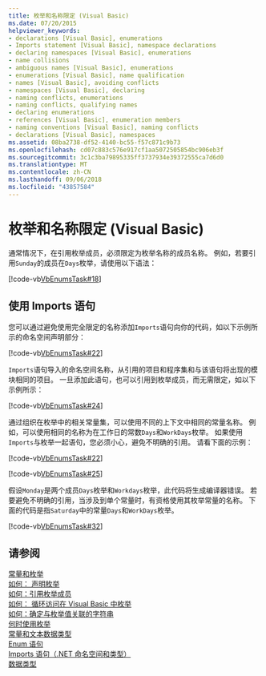 ```yaml
---
title: 枚举和名称限定 (Visual Basic)
ms.date: 07/20/2015
helpviewer_keywords:
- declarations [Visual Basic], enumerations
- Imports statement [Visual Basic], namespace declarations
- declaring namespaces [Visual Basic], enumerations
- name collisions
- ambiguous names [Visual Basic], enumerations
- enumerations [Visual Basic], name qualification
- names [Visual Basic], avoiding conflicts
- namespaces [Visual Basic], declaring
- naming conflicts, enumerations
- naming conflicts, qualifying names
- declaring enumerations
- references [Visual Basic], enumeration members
- naming conventions [Visual Basic], naming conflicts
- declarations [Visual Basic], namespaces
ms.assetid: 08ba2738-df52-4140-bc55-f57c871c9b73
ms.openlocfilehash: cd07c883c576e917cf1aa5072505854bc906eb3f
ms.sourcegitcommit: 3c1c3ba79895335ff3737934e39372555ca7d6d0
ms.translationtype: MT
ms.contentlocale: zh-CN
ms.lasthandoff: 09/06/2018
ms.locfileid: "43857584"
---
```

# <a name="enumerations-and-name-qualification-visual-basic"></a>枚举和名称限定 (Visual Basic)
通常情况下，在引用枚举成员，必须限定为枚举名称的成员名称。 例如，若要引用`Sunday`的成员在`Days`枚举，请使用以下语法：  
  
 [!code-vb[VbEnumsTask#18](../../../../visual-basic/language-reference/statements/codesnippet/VisualBasic/enumerations-and-name-qualification_1.vb)]  
  
## <a name="using-the-imports-statement"></a>使用 Imports 语句  
 您可以通过避免使用完全限定的名称添加`Imports`语句向你的代码，如以下示例所示的命名空间声明部分：  
  
 [!code-vb[VbEnumsTask#22](../../../../visual-basic/language-reference/statements/codesnippet/VisualBasic/enumerations-and-name-qualification_2.vb)]  
  
 `Imports`语句导入的命名空间名称，从引用的项目和程序集和与该语句将出现的模块相同的项目。 一旦添加此语句，也可以引用到枚举成员，而无需限定，如以下示例所示：  
  
 [!code-vb[VbEnumsTask#24](../../../../visual-basic/language-reference/statements/codesnippet/VisualBasic/enumerations-and-name-qualification_3.vb)]  
  
 通过组织在枚举中的相关常量集，可以使用不同的上下文中相同的常量名称。 例如，可以使用相同的名称为在工作日的常数`Days`和`WorkDays`枚举。 如果使用`Imports`与枚举一起语句，您必须小心，避免不明确的引用。 请看下面的示例：  
  
 [!code-vb[VbEnumsTask#22](../../../../visual-basic/language-reference/statements/codesnippet/VisualBasic/enumerations-and-name-qualification_2.vb)]  
  
 [!code-vb[VbEnumsTask#25](../../../../visual-basic/language-reference/statements/codesnippet/VisualBasic/enumerations-and-name-qualification_4.vb)]  
  
 假设`Monday`是两个成员`Days`枚举和`Workdays`枚举，此代码将生成编译器错误。 若要避免不明确的引用，当涉及到单个常量时，有资格使用其枚举常量的名称。 下面的代码是指`Saturday`中的常量`Days`和`WorkDays`枚举。  
  
 [!code-vb[VbEnumsTask#32](../../../../visual-basic/language-reference/statements/codesnippet/VisualBasic/enumerations-and-name-qualification_5.vb)]  
  
## <a name="see-also"></a>请参阅  
 [常量和枚举](../../../../visual-basic/language-reference/constants-and-enumerations.md)  
 [如何： 声明枚举](../../../../visual-basic/programming-guide/language-features/constants-enums/how-to-declare-enumerations.md)  
 [如何：引用枚举成员](../../../../visual-basic/programming-guide/language-features/constants-enums/how-to-refer-to-an-enumeration-member.md)  
 [如何： 循环访问在 Visual Basic 中枚举](../../../../visual-basic/programming-guide/language-features/constants-enums/how-to-iterate-through-an-enumeration.md)  
 [如何：确定与枚举值关联的字符串](../../../../visual-basic/programming-guide/language-features/constants-enums/how-to-determine-the-string-associated-with-an-enumeration-value.md)  
 [何时使用枚举](../../../../visual-basic/programming-guide/language-features/constants-enums/when-to-use-an-enumeration.md)  
 [常量和文本数据类型](../../../../visual-basic/programming-guide/language-features/constants-enums/constant-and-literal-data-types.md)  
 [Enum 语句](../../../../visual-basic/language-reference/statements/enum-statement.md)  
 [Imports 语句（.NET 命名空间和类型）](../../../../visual-basic/language-reference/statements/imports-statement-net-namespace-and-type.md)  
 [数据类型](../../../../visual-basic/language-reference/data-types/index.md)
